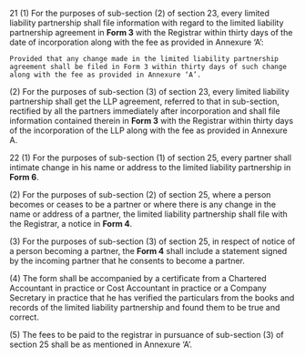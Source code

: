 21
(1) For the purposes of sub-section (2) of section 23, every limited liability partnership shall file information with regard to the limited liability partnership agreement in **Form 3** with the Registrar within thirty days of the date of incorporation along with the fee as provided in Annexure ‘A’:

    Provided that any change made in the limited liability partnership agreement shall be filed in Form 3 within thirty days of such change along with the fee as provided in Annexure ‘A’.

(2) For the purposes of sub-section (3) of section 23, every limited liability partnership shall get the LLP agreement, referred to that in sub-section, rectified by all the partners immediately after incorporation and shall file information contained therein in **Form 3** with the Registrar within thirty days of the incorporation of the LLP along with the fee as provided in Annexure A.


22
(1)	For the purposes of sub-section (1) of section 25, every partner shall intimate change in his name or address to the limited liability partnership in **Form 6**.

(2)	For the purposes of sub-section (2) of section 25, where a person becomes or ceases to be a partner or where there is any change in the name or address of a partner, the limited liability partnership shall file with the Registrar, a notice in **Form 4**.

(3)	For the purposes of sub-section (3) of section 25, in respect of notice of a person becoming a partner, the **Form 4** shall include a statement signed by the incoming partner that he consents to become a partner.

(4)	The form shall be accompanied by a certificate from a Chartered Accountant in practice or Cost Accountant in practice or a Company Secretary in practice that he has verified the particulars from the books and records of the limited liability partnership and found them to be true and correct.

(5)	The fees to be paid to the registrar in pursuance of sub-section (3) of section 25 shall be as mentioned in Annexure ‘A’.
